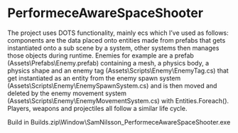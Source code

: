 # PerformeceAwareSpaceShooter

The project uses DOTS functionality, mainly ecs which I’ve used as follows: components are the data placed onto entities made from prefabs that gets instantiated onto a sub scene by a system, other systems then manages those objects during runtime. Enemies for example are a prefab (Assets\Prefabs\Enemy.prefab) containing a mesh, a physics body, a physics shape and an enemy tag (Assets\Scripts\Enemy\EnemyTag.cs) that get instantiated as an entity from the enemy spawn system (Assets\Scripts\Enemy\EnemySpawnSystem.cs) and is then moved and deleted by the enemy movement system (Assets\Scripts\Enemy\EnemyMovementSystem.cs) with Entities.Foreach(). Players, weapons and projectiles all follow a similar life cycle. 

Build in Builds.zip\Window\SamNilsson_PerformeceAwareSpaceShooter.exe
